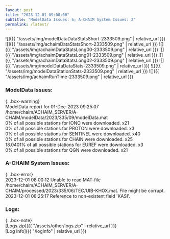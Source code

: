 ```yaml
---
layout: post
title: "2023-12-01 09:00:00"
subtitle: "ModelData Issues: 6; A-CHAIM System Issues: 2"
permalink: /latest/
---
```


![]({{ "/assets/img/modelDataDataStatsShort-2333509.png" | relative_url }})
![]({{ "/assets/img/achaimDataStatsShort-2333509.png" | relative_url }})
![]({{ "/assets/img/achaimDataStatsLong00-2333509.png" | relative_url }})
![]({{ "/assets/img/achaimDataStatsLong01-2333509.png" | relative_url }})
![]({{ "/assets/img/achaimDataStatsLong02-2333509.png" | relative_url }})
![]({{ "/assets/img/modelDataDataStats-2333509.png" | relative_url }})
![]({{ "/assets/img/modelDataStationStats-2333509.png" | relative_url }})
![]({{ "/assets/img/achaimRunTime-2333509.png" | relative_url }})


### ModelData Issues:  
  
{: .box-warning}  
 ModelData report for 01-Dec-2023 09:25:07   
 /home/chaim/ACHAIM_SERVER/A-CHAIM/modelData/2023/335/09/modelData.mat   
 0% of all possible stations for IONO were downloaded. x21   
 0% of all possible stations for PROTON were downloaded. x3   
 0% of all possible stations for SENTINEL were downloaded. x40   
 0% of all possible stations for CHAIN were downloaded. x25   
 18.0401% of all possible stations for EUREF were downloaded. x3   
 0% of all possible stations for QGN were downloaded. x21   
  
### A-CHAIM System Issues:  
  
{: .box-error}  
2023-12-01 08:00:12 Unable to read MAT-file /home/chaim/ACHAIM_SERVER/A-CHAIM/processed/2023/335/06/TEC/UIB-KHOX.mat. File might be corrupt.  
2023-12-01 08:25:17 Reference to non-existent field 'KASI'.  

### Logs:  
  
{: .box-note}  
[Logs.zip]({{ "/assets/other/logs.zip" | relative_url }})  
[Log Info]({{ "/logInfo" | relative_url }})  
